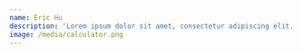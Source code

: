 ```yaml
---
name: Eric Hu
description: 'Lorem ipsum dolor sit amet, consectetur adipiscing elit. Ut non lorem diam.'
image: /media/calculator.png
---
```


